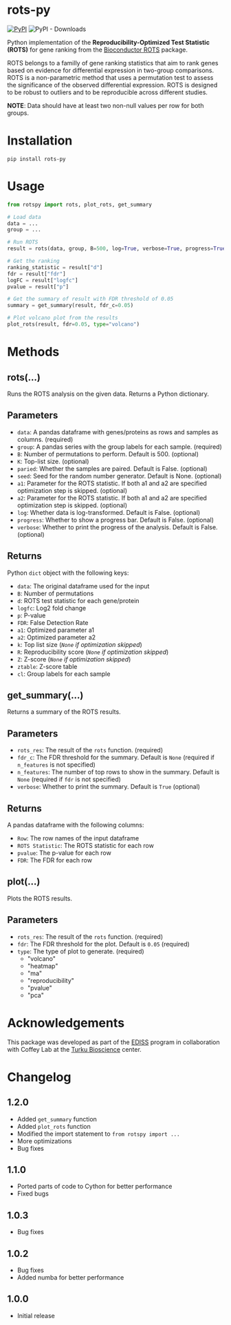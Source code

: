 # rots-py

[![PyPI](https://img.shields.io/pypi/v/rots-py)](https://pypi.org/project/rots-py/)
![PyPI - Downloads](https://img.shields.io/pypi/dm/rots-py)


Python implementation of the __Reproducibility-Optimized Test Statistic (ROTS)__ for gene ranking from the [Bioconductor ROTS](https://www.bioconductor.org/packages/release/bioc/html/ROTS.html) package.

ROTS belongs to a familly of gene ranking statistics that aim to rank genes based on evidence for differential expression in two-group comparisons. ROTS is a non-parametric method that uses a permutation test to assess the significance of the observed differential expression. ROTS is designed to be robust to outliers and to be reproducible across different studies.

__NOTE__: Data should have at least two non-null values per row for both groups.

# Installation 
```
pip install rots-py
```

# Usage
```python  
from rotspy import rots, plot_rots, get_summary

# Load data
data = ...
group = ...

# Run ROTS
result = rots(data, group, B=500, log=True, verbose=True, progress=True)

# Get the ranking
ranking_statistic = result["d"]
fdr = result["fdr"]
logFC = result["logfc"]
pvalue = result["p"]

# Get the summary of result with FDR threshold of 0.05
summary = get_summary(result, fdr_c=0.05)

# Plot volcano plot from the results
plot_rots(result, fdr=0.05, type="volcano")
```

# Methods

## rots(...)
Runs the ROTS analysis on the given data. Returns a Python dictionary.

## Parameters
- `data`: A pandas dataframe with genes/proteins as rows and samples as columns. (required)
- `group`: A pandas series with the group labels for each sample. (required)
- `B`: Number of permutations to perform. Default is 500. (optional)
- `K`: Top-list size. (optional)
- `paried`: Whether the samples are paired. Default is False. (optional)
- `seed`: Seed for the random number generator. Default is None. (optional)
- `a1`: Parameter for the ROTS statistic. If both a1 and a2 are specified optimization step is skipped. (optional)
- `a2`: Parameter for the ROTS statistic. If both a1 and a2 are specified optimization step is skipped. (optional)
- `log`: Whether data is log-transformed. Default is False. (optional)
- `progress`: Whether to show a progress bar. Default is False. (optional)
- `verbose`: Whether to print the progress of the analysis. Default is False. (optional)

## Returns
Python `dict` object with the following keys:
- `data`: The original dataframe used for the input
- `B`: Number of permutations
- `d`: ROTS test statistic for each gene/protein
- `logfc`: Log2 fold change
- `p`: P-value
- `FDR`: False Detection Rate
- `a1`: Optimized parameter a1
- `a2`: Optimized parameter a2
- `k`: Top list size (*`None` if optimization skipped*)
- `R`: Reproducibility score (*`None` if optimization skipped*)
- `Z`: Z-score (*`None` if optimization skipped*)
- `ztable`: Z-score table
- `cl`: Group labels for each sample

## get_summary(...)
Returns a summary of the ROTS results.

## Parameters
- `rots_res`: The result of the `rots` function. (required)
- `fdr_c`: The FDR threshold for the summary. Default is `None` (required if `n_features` is not specified)
- `n_features`: The number of top rows to show in the summary. Default is `None` (required if `fdr` is not specified)
- `verbose`: Whether to print the summary. Default is `True` (optional)

## Returns
A pandas dataframe with the following columns:
- `Row`: The row names of the input dataframe
- `ROTS Statistic`: The ROTS statistic for each row
- `pvalue`: The p-value for each row
- `FDR`: The FDR for each row

## plot(...)
Plots the ROTS results. 

## Parameters
- `rots_res`: The result of the `rots` function. (required)
- `fdr`: The FDR threshold for the plot. Default is `0.05` (required)
- `type`: The type of plot to generate. (required)
    - "volcano"
    - "heatmap"
    - "ma"
    - "reproducibility"
    - "pvalue"
    - "pca"



# Acknowledgements
This package was developed as part of the [EDISS](https://www.master-ediss.eu/) program in collaboration with Coffey Lab at the [Turku Bioscience](https://bioscience.fi/) center.

# Changelog
## 1.2.0
- Added `get_summary` function
- Added `plot_rots` function
- Modified the import statement to `from rotspy import ...`
- More optimizations
- Bug fixes

## 1.1.0
- Ported parts of code to Cython for better performance
- Fixed bugs

## 1.0.3
- Bug fixes

## 1.0.2
- Bug fixes 
- Added numba for better performance

## 1.0.0
- Initial release

